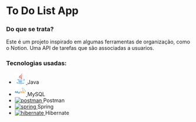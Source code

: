 # To Do List App

### Do que se trata?
Este é um projeto inspirado em algumas ferramentas 
de organização, como o Notion. Uma API de tarefas que 
são associadas a usuarios.

### Tecnologias usadas:
- <a href="https://www.java.com" target="_blank" rel="noreferrer"><img src="https://raw.githubusercontent.com/devicons/devicon/master/icons/java/java-original.svg" alt="java" width="30" height="30"/> </a> Java
- <a href="https://www.mysql.com/" target="_blank" rel="noreferrer"> <img src="https://raw.githubusercontent.com/devicons/devicon/master/icons/mysql/mysql-original-wordmark.svg" alt="mysql" width="30" height="30"/> </a> MySQL
- <a href="https://postman.com" target="_blank" rel="noreferrer"> <img src="https://www.vectorlogo.zone/logos/getpostman/getpostman-icon.svg" alt="postman" width="30" height="30"/> </a> Postman
- <a href="https://spring.io/" target="_blank" rel="noreferrer"> <img src="https://www.vectorlogo.zone/logos/springio/springio-icon.svg" alt="spring" width="30" height="30"/> </a> Spring
- <a href="https://hibernate.org/" target="_blank" rel="noreferrer"> <img src="https://cdn.freebiesupply.com/logos/thumbs/2x/hibernate-logo.png" alt="hibernate" width="30" height="30"/> </a> Hibernate

